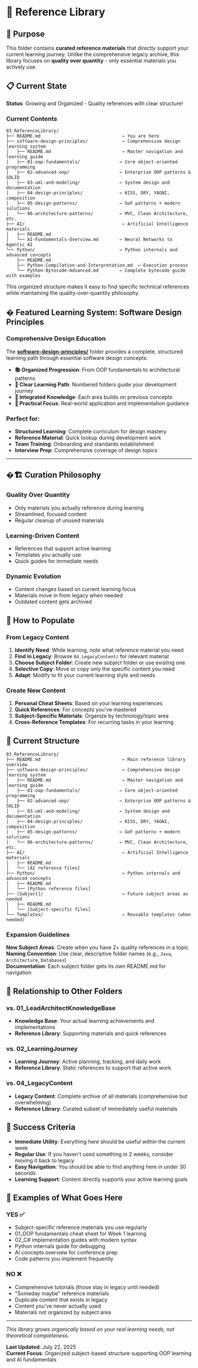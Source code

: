 # 📖 Reference Library

## 🎯 Purpose

This folder contains **curated reference materials** that directly support your current learning journey. Unlike the comprehensive legacy archive, this library focuses on **quality over quantity** - only essential materials you actively use.

## 📋 Current State

**Status**: Growing and Organized - Quality references with clear structure!

### **Current Contents**

```text
03_ReferenceLibrary/
├── README.md                               ← You are here
├── software-design-principles/             ← Comprehensive design learning system
│   ├── README.md                           ← Master navigation and learning guide
│   ├── 01-oop-fundamentals/               ← Core object-oriented programming
│   ├── 02-advanced-oop/                   ← Enterprise OOP patterns & SOLID
│   ├── 03-uml-and-modeling/               ← System design and documentation
│   ├── 04-design-principles/              ← KISS, DRY, YAGNI, composition
│   ├── 05-design-patterns/                ← GoF patterns + modern solutions
│   └── 06-architecture-patterns/          ← MVC, Clean Architecture, etc.
├── AI/                                     ← Artificial Intelligence materials
│   ├── README.md
│   └── AI-Fundamentals-Overview.md        ← Neural Networks to Agentic AI
└── Python/                                ← Python internals and advanced concepts
    ├── README.md
    ├── Python-Compilation-and-Interpretation.md  ← Execution process
    └── Python-Bytecode-Advanced.md        ← Complete bytecode guide with examples
```

This organized structure makes it easy to find specific technical references while maintaining the quality-over-quantity philosophy.

## � **Featured Learning System: Software Design Principles**

### **Comprehensive Design Education**

The **[software-design-principles/](software-design-principles/)** folder provides a complete, structured learning path through essential software design concepts:

- **📚 Organized Progression**: From OOP fundamentals to architectural patterns
- **🎯 Clear Learning Path**: Numbered folders guide your development journey  
- **🔗 Integrated Knowledge**: Each area builds on previous concepts
- **💼 Practical Focus**: Real-world application and implementation guidance

### **Perfect for:**

- **Structured Learning**: Complete curriculum for design mastery
- **Reference Material**: Quick lookup during development work
- **Team Training**: Onboarding and standards establishment
- **Interview Prep**: Comprehensive coverage of design topics

---

## �🏗️ Curation Philosophy

### **Quality Over Quantity**

- Only materials you actually reference during learning
- Streamlined, focused content
- Regular cleanup of unused materials

### **Learning-Driven Content**

- References that support active learning
- Templates you actually use
- Quick guides for immediate needs

### **Dynamic Evolution**

- Content changes based on current learning focus
- Materials move in from legacy when needed
- Outdated content gets archived

## 🚀 How to Populate

### **From Legacy Content**

1. **Identify Need**: While learning, note what reference material you need
2. **Find in Legacy**: Browse `04_LegacyContent/` for relevant material
3. **Choose Subject Folder**: Create new subject folder or use existing one
4. **Selective Copy**: Move or copy only the specific content you need
5. **Adapt**: Modify to fit your current learning style and needs

### **Create New Content**

1. **Personal Cheat Sheets**: Based on your learning experiences
2. **Quick References**: For concepts you've mastered
3. **Subject-Specific Materials**: Organize by technology/topic area
4. **Cross-Reference Templates**: For recurring tasks in your learning

## 📁 Current Structure

```text
03_ReferenceLibrary/
├── README.md                               ← Main reference library overview
├── software-design-principles/             ← Comprehensive design learning system
│   ├── README.md                           ← Master navigation and learning guide
│   ├── 01-oop-fundamentals/               ← Core object-oriented programming
│   ├── 02-advanced-oop/                   ← Enterprise OOP patterns & SOLID
│   ├── 03-uml-and-modeling/               ← System design and documentation
│   ├── 04-design-principles/              ← KISS, DRY, YAGNI, composition
│   ├── 05-design-patterns/                ← GoF patterns + modern solutions
│   └── 06-architecture-patterns/          ← MVC, Clean Architecture, etc.
├── AI/                                     ← Artificial Intelligence materials
│   ├── README.md
│   └── [AI reference files]
├── Python/                                 ← Python internals and advanced concepts
│   ├── README.md
│   └── [Python reference files]
├── [Subject]/                              ← Future subject areas as needed
│   ├── README.md
│   └── [Subject-specific files]
└── Templates/                              ← Reusable templates (when needed)
```

### **Expansion Guidelines**

**New Subject Areas**: Create when you have 2+ quality references in a topic  
**Naming Convention**: Use clear, descriptive folder names (e.g., `Java`, `Architecture`, `Databases`)  
**Documentation**: Each subject folder gets its own README.md for navigation

## 🔄 Relationship to Other Folders

### **vs. 01_LeadArchitectKnowledgeBase**

- **Knowledge Base**: Your actual learning achievements and implementations
- **Reference Library**: Supporting materials and quick references

### **vs. 02_LearningJourney**

- **Learning Journey**: Active planning, tracking, and daily work
- **Reference Library**: Static references to support that active work

### **vs. 04_LegacyContent**

- **Legacy Content**: Complete archive of all materials (comprehensive but overwhelming)
- **Reference Library**: Curated subset of immediately useful materials

## 🎯 Success Criteria

- **Immediate Utility**: Everything here should be useful within the current week
- **Regular Use**: If you haven't used something in 2 weeks, consider moving it back to legacy
- **Easy Navigation**: You should be able to find anything here in under 30 seconds
- **Learning Support**: Content directly supports your active learning goals

## 📝 Examples of What Goes Here

### **YES** ✅

- Subject-specific reference materials you use regularly
- 01_OOP fundamentals cheat sheet for Week 1 learning
- 02_C# implementation guides with modern syntax
- Python internals guide for debugging
- AI concepts overview for conference prep
- Code patterns you implement frequently

### **NO** ❌

- Comprehensive tutorials (those stay in legacy until needed)
- "Someday maybe" reference materials
- Duplicate content that exists in legacy
- Content you've never actually used
- Materials not organized by subject area

---

_This library grows organically based on your real learning needs, not theoretical completeness._

**Last Updated**: July 22, 2025  
**Current Focus**: Organized subject-based structure supporting OOP learning and AI fundamentals
